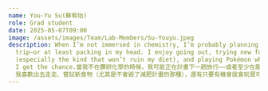 ```yaml
---
name: You-Yu Su(蘇宥珆)
role: Grad student
date: 2025-05-07T09:00
image: /assets/images/Team/Lab-Members/Su-Youyu.jpeg
description: When I’m not immersed in chemistry, I’m probably planning my next
  trip—or at least packing in my head. I enjoy going out, trying new foods
  (especially the kind that won’t ruin my diet), and playing Pokémon whenever
  I get the chance.當我不在鑽研化學的時候，我可能正在計畫下一趟旅行——或者至少在腦海裡打包行李。
  我喜歡出去走走、嘗試新食物（尤其是不會毀了減肥計畫的那種），還有只要有機會就會玩寶可夢。😁😁😁
---
```

